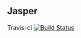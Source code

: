 ## Jasper
Travis-ci [![Build Status](https://travis-ci.com/sm1ee/sm1ee.github.io.svg?branch=source)](https://travis-ci.com/sm1ee/sm1ee.github.io)
